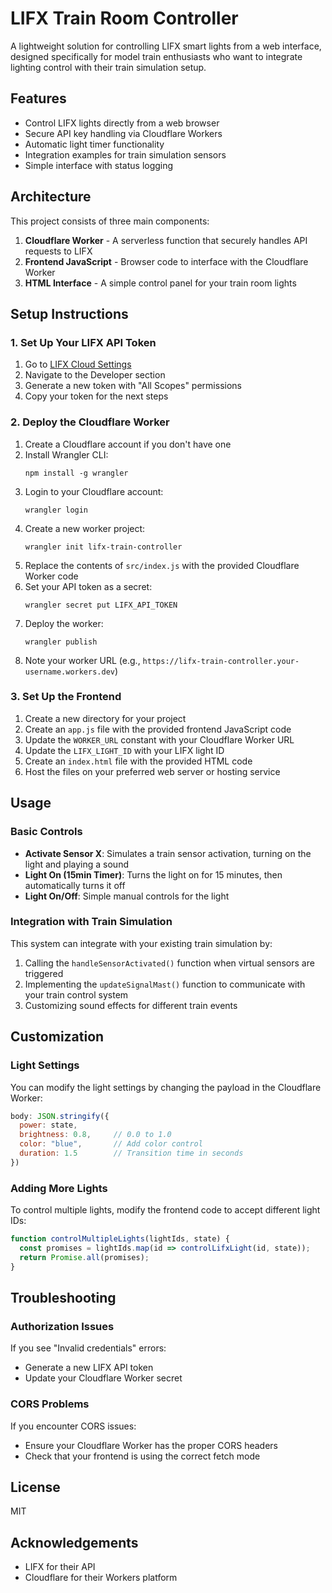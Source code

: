 # LIFX Train Room Controller

A lightweight solution for controlling LIFX smart lights from a web interface, designed specifically for model train enthusiasts who want to integrate lighting control with their train simulation setup.

## Features

- Control LIFX lights directly from a web browser
- Secure API key handling via Cloudflare Workers
- Automatic light timer functionality
- Integration examples for train simulation sensors
- Simple interface with status logging

## Architecture

This project consists of three main components:

1. **Cloudflare Worker** - A serverless function that securely handles API requests to LIFX
2. **Frontend JavaScript** - Browser code to interface with the Cloudflare Worker
3. **HTML Interface** - A simple control panel for your train room lights

## Setup Instructions

### 1. Set Up Your LIFX API Token

1. Go to [LIFX Cloud Settings](https://cloud.lifx.com/settings)
2. Navigate to the Developer section
3. Generate a new token with "All Scopes" permissions
4. Copy your token for the next steps

### 2. Deploy the Cloudflare Worker

1. Create a Cloudflare account if you don't have one
2. Install Wrangler CLI:
   ```
   npm install -g wrangler
   ```
3. Login to your Cloudflare account:
   ```
   wrangler login
   ```
4. Create a new worker project:
   ```
   wrangler init lifx-train-controller
   ```
5. Replace the contents of `src/index.js` with the provided Cloudflare Worker code
6. Set your API token as a secret:
   ```
   wrangler secret put LIFX_API_TOKEN
   ```
7. Deploy the worker:
   ```
   wrangler publish
   ```
8. Note your worker URL (e.g., `https://lifx-train-controller.your-username.workers.dev`)

### 3. Set Up the Frontend

1. Create a new directory for your project
2. Create an `app.js` file with the provided frontend JavaScript code
3. Update the `WORKER_URL` constant with your Cloudflare Worker URL
4. Update the `LIFX_LIGHT_ID` with your LIFX light ID
5. Create an `index.html` file with the provided HTML code
6. Host the files on your preferred web server or hosting service

## Usage

### Basic Controls

- **Activate Sensor X**: Simulates a train sensor activation, turning on the light and playing a sound
- **Light On (15min Timer)**: Turns the light on for 15 minutes, then automatically turns it off
- **Light On/Off**: Simple manual controls for the light

### Integration with Train Simulation

This system can integrate with your existing train simulation by:

1. Calling the `handleSensorActivated()` function when virtual sensors are triggered
2. Implementing the `updateSignalMast()` function to communicate with your train control system
3. Customizing sound effects for different train events

## Customization

### Light Settings

You can modify the light settings by changing the payload in the Cloudflare Worker:

```javascript
body: JSON.stringify({
  power: state,
  brightness: 0.8,     // 0.0 to 1.0
  color: "blue",       // Add color control
  duration: 1.5        // Transition time in seconds
})
```

### Adding More Lights

To control multiple lights, modify the frontend code to accept different light IDs:

```javascript
function controlMultipleLights(lightIds, state) {
  const promises = lightIds.map(id => controlLifxLight(id, state));
  return Promise.all(promises);
}
```

## Troubleshooting

### Authorization Issues

If you see "Invalid credentials" errors:
- Generate a new LIFX API token
- Update your Cloudflare Worker secret

### CORS Problems

If you encounter CORS issues:
- Ensure your Cloudflare Worker has the proper CORS headers
- Check that your frontend is using the correct fetch mode

## License

MIT

## Acknowledgements

- LIFX for their API
- Cloudflare for their Workers platform
